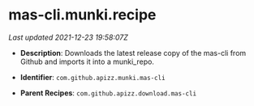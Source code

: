 # mas-cli.munki.recipe

_Last updated 2021-12-23 19:58:07Z_

- **Description**: Downloads the latest release copy of the mas-cli from Github and imports it into a munki_repo.

- **Identifier**: `com.github.apizz.munki.mas-cli`

- **Parent Recipes**: `com.github.apizz.download.mas-cli`